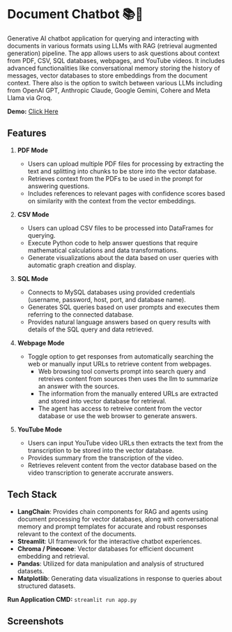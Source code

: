 # Document Chatbot 📚🤖

Generative AI chatbot application for querying and interacting with documents in various formats using LLMs with RAG (retrieval augmented generation) pipeline. The app allows users to ask questions about context from PDF, CSV, SQL databases, webpages, and YouTube videos. It includes advanced functionalities like conversational memory storing the history of messages, vector databases to store embeddings from the document context. There also is the option to switch between various LLMs including from OpenAI GPT, Anthropic Claude, Google Gemini, Cohere and Meta Llama via Groq. 

**Demo:** [Click Here](https://www.youtube.com/watch?v=demo-video-id)

## Features

1. **PDF Mode**
   - Users can upload multiple PDF files for processing by extracting the text and splitting into chunks to be store into the vector database.
   - Retrieves context from the PDFs to be used in the prompt for answering questions.
   - Includes references to relevant pages with confidence scores based on similarity with the context from the vector embeddings.

2. **CSV Mode**
   - Users can upload CSV files to be processed into DataFrames for querying.
   - Execute Python code to help answer questions that require mathematical calculations and data transformations.
   - Generate visualizations about the data based on user queries with automatic graph creation and display.

3. **SQL Mode**
   - Connects to MySQL databases using provided credentials (username, password, host, port, and database name).
   - Generates SQL queries based on user prompts and executes them referring to the connected database.
   - Provides natural language answers based on query results with details of the SQL query and data retrieved.

4. **Webpage Mode**
   - Toggle option to get responses from automatically searching the web or manually input URLs to retrieve content from webpages.
      - Web browsing tool converts prompt into search query and retreives content from sources then uses the llm to summarize an answer with the sources.
      - The information from the manually entered URLs are extracted and stored into vector database for retrieval. 
      - The agent has access to retreive content from the vector database or use the web browser to generate answers. 

5. **YouTube Mode**
   - Users can input YouTube video URLs then extracts the text from the transcription to be stored into the vector database. 
   - Provides summary from the transcription of the video. 
   - Retrieves relevent content from the vector database based on the video transcription to generate accrurate answers. 

## Tech Stack
- **LangChain**: Provides chain components for RAG and agents using document processing for vector databases, along with conversational memory and prompt templates for accurate and robust responses relevant to the context of the documents.
- **Streamlit**: UI framework for the interactive chatbot experiences.
- **Chroma / Pinecone**: Vector databases for efficient document embedding and retrieval.
- **Pandas**: Utilized for data manipulation and analysis of structured datasets.
- **Matplotlib**: Generating data visualizations in response to queries about structured datasets.

**Run Application CMD:** `streamlit run app.py`

## Screenshots
